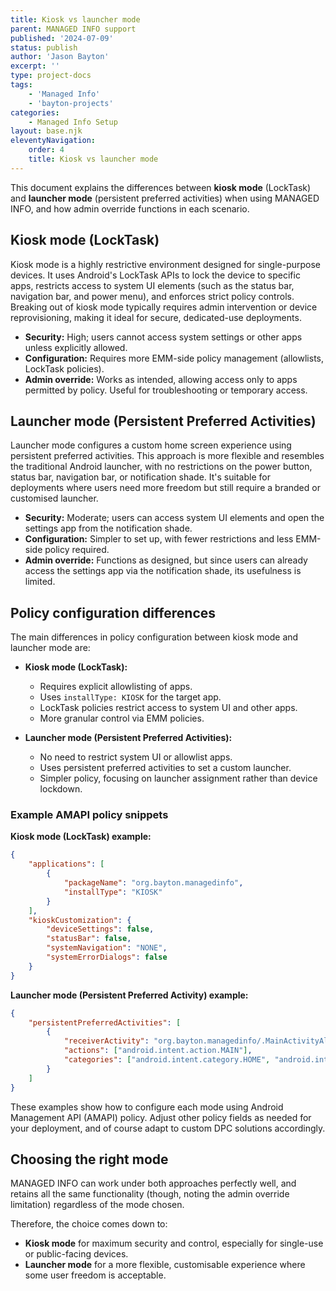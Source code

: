 ```yaml
---
title: Kiosk vs launcher mode
parent: MANAGED INFO support
published: '2024-07-09'
status: publish
author: 'Jason Bayton'
excerpt: ''
type: project-docs
tags: 
    - 'Managed Info'
    - 'bayton-projects'
categories: 
    - Managed Info Setup
layout: base.njk
eleventyNavigation: 
    order: 4
    title: Kiosk vs launcher mode
---
```


This document explains the differences between **kiosk mode** (LockTask) and **launcher mode** (persistent preferred activities) when using MANAGED INFO, and how admin override functions in each scenario.

## Kiosk mode (LockTask)

Kiosk mode is a highly restrictive environment designed for single-purpose devices. It uses Android's LockTask APIs to lock the device to specific apps, restricts access to system UI elements (such as the status bar, navigation bar, and power menu), and enforces strict policy controls. Breaking out of kiosk mode typically requires admin intervention or device reprovisioning, making it ideal for secure, dedicated-use deployments.

- **Security:** High; users cannot access system settings or other apps unless explicitly allowed.
- **Configuration:** Requires more EMM-side policy management (allowlists, LockTask policies).
- **Admin override:** Works as intended, allowing access only to apps permitted by policy. Useful for troubleshooting or temporary access.

## Launcher mode (Persistent Preferred Activities)

Launcher mode configures a custom home screen experience using persistent preferred activities. This approach is more flexible and resembles the traditional Android launcher, with no restrictions on the power button, status bar, navigation bar, or notification shade. It's suitable for deployments where users need more freedom but still require a branded or customised launcher.

- **Security:** Moderate; users can access system UI elements and open the settings app from the notification shade.
- **Configuration:** Simpler to set up, with fewer restrictions and less EMM-side policy required.
- **Admin override:** Functions as designed, but since users can already access the settings app via the notification shade, its usefulness is limited.

## Policy configuration differences

The main differences in policy configuration between kiosk mode and launcher mode are:

- **Kiosk mode (LockTask):**
    - Requires explicit allowlisting of apps.
    - Uses `installType: KIOSK` for the target app.
    - LockTask policies restrict access to system UI and other apps.
    - More granular control via EMM policies.

- **Launcher mode (Persistent Preferred Activities):**
    - No need to restrict system UI or allowlist apps.
    - Uses persistent preferred activities to set a custom launcher.
    - Simpler policy, focusing on launcher assignment rather than device lockdown.

### Example AMAPI policy snippets

**Kiosk mode (LockTask) example:**
```json
{
    "applications": [
        {
            "packageName": "org.bayton.managedinfo",
            "installType": "KIOSK"
        }
    ],
    "kioskCustomization": {
        "deviceSettings": false,
        "statusBar": false,
        "systemNavigation": "NONE",
        "systemErrorDialogs": false
    }
}
```

**Launcher mode (Persistent Preferred Activity) example:**
```json
{
    "persistentPreferredActivities": [
        {
            "receiverActivity": "org.bayton.managedinfo/.MainActivityAlias",
            "actions": ["android.intent.action.MAIN"],
            "categories": ["android.intent.category.HOME", "android.intent.category.DEFAULT"]
        }
    ]
}
```

These examples show how to configure each mode using Android Management API (AMAPI) policy. Adjust other policy fields as needed for your deployment, and of course adapt to custom DPC solutions accordingly.

## Choosing the right mode

MANAGED INFO can work under both approaches perfectly well, and retains all the same functionality (though, noting the admin override limitation) regardless of the mode chosen.

Therefore, the choice comes down to:

- **Kiosk mode** for maximum security and control, especially for single-use or public-facing devices.
- **Launcher mode** for a more flexible, customisable experience where some user freedom is acceptable.
